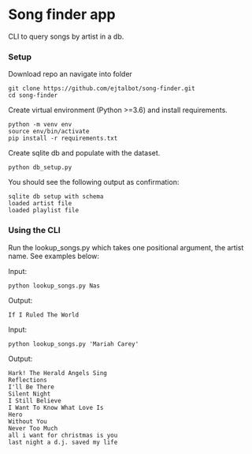 # Song finder app
CLI to query songs by artist in a db.

### Setup

Download repo an navigate into folder
```
git clone https://github.com/ejtalbot/song-finder.git
cd song-finder
```
Create virtual environment (Python >=3.6) and install requirements.
```
python -m venv env
source env/bin/activate
pip install -r requirements.txt
```
Create sqlite db and populate with the dataset.
```
python db_setup.py
```
You should see the following output as confirmation:
```
sqlite db setup with schema
loaded artist file
loaded playlist file
```
### Using the CLI
Run the lookup_songs.py which takes one positional argument, the artist name.
See examples below:

Input:
```
python lookup_songs.py Nas
```
Output:
```
If I Ruled The World
```
Input:
```
python lookup_songs.py 'Mariah Carey'
```
Output:
```
Hark! The Herald Angels Sing
Reflections
I'll Be There
Silent Night
I Still Believe
I Want To Know What Love Is
Hero
Without You
Never Too Much
all i want for christmas is you
last night a d.j. saved my life
```